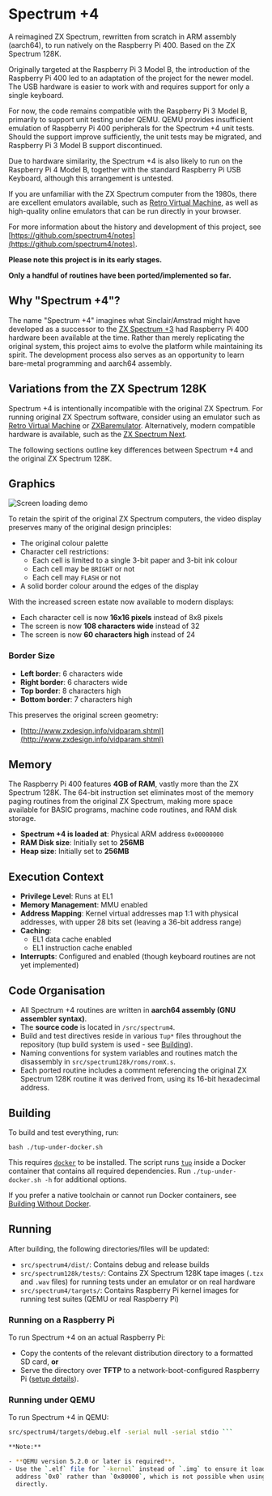 <!--
This file is part of the Spectrum +4 Project.
Licencing information can be found in the LICENCE file
(C) 2021 Spectrum +4 Authors. All rights reserved.
-->

# Spectrum +4

A reimagined ZX Spectrum, rewritten from scratch in ARM assembly (aarch64), to
run natively on the Raspberry Pi 400. Based on the ZX Spectrum 128K.

Originally targeted at the Raspberry Pi 3 Model B, the introduction of the
Raspberry Pi 400 led to an adaptation of the project for the newer model. The
USB hardware is easier to work with and requires support for only a single
keyboard.

For now, the code remains compatible with the Raspberry Pi 3 Model B, primarily
to support unit testing under QEMU. QEMU provides insufficient emulation of
Raspberry Pi 400 peripherals for the Spectrum +4 unit tests. Should the
support improve sufficiently, the unit tests may be migrated, and Raspberry Pi
3 Model B support discontinued.

Due to hardware similarity, the Spectrum +4 is also likely to run on the
Raspberry Pi 4 Model B, together with the standard Raspberry Pi USB Keyboard,
although this arrangement is untested.

If you are unfamiliar with the ZX Spectrum computer from the 1980s, there are
excellent emulators available, such as [Retro Virtual
Machine](http://www.retrovirtualmachine.org/), as well as high-quality online
emulators that can be run directly in your browser.

For more information about the history and development of this project, see
[https://github.com/spectrum4/notes](https://github.com/spectrum4/notes).

**Please note this project is in its early stages.**

**Only a handful of routines have been ported/implemented so far.**

## Why "Spectrum +4"?

The name "Spectrum +4" imagines what Sinclair/Amstrad might have developed
as a successor to the [ZX Spectrum
+3](https://sinclair.wiki.zxnet.co.uk/wiki/ZX_Spectrum_%2B2A/2B,_%2B3/3B) had
Raspberry Pi 400 hardware been available at the time. Rather than merely
replicating the original system, this project aims to evolve the platform while
maintaining its spirit. The development process also serves as an opportunity
to learn bare-metal programming and aarch64 assembly.

## Variations from the ZX Spectrum 128K

Spectrum +4 is intentionally incompatible with the original ZX Spectrum. For
running original ZX Spectrum software, consider using an emulator such as
[Retro Virtual Machine](https://www.retrovirtualmachine.org/en/) or
[ZXBaremulator](http://zxmini.speccy.org/en/index.html). Alternatively, modern
compatible hardware is available, such as the [ZX Spectrum
Next](https://www.specnext.com/shop/).

The following sections outline key differences between Spectrum +4 and the
original ZX Spectrum 128K.

## Graphics

![Screen loading demo](animated.gif)

To retain the spirit of the original ZX Spectrum computers, the video display
preserves many of the original design principles:

- The original colour palette
- Character cell restrictions:
  - Each cell is limited to a single 3-bit paper and 3-bit ink colour
  - Each cell may be `BRIGHT` or not
  - Each cell may `FLASH` or not
- A solid border colour around the edges of the display

With the increased screen estate now available to modern displays:

- Each character cell is now **16x16 pixels** instead of 8x8 pixels
- The screen is now **108 characters wide** instead of 32
- The screen is now **60 characters high** instead of 24

### Border Size

- **Left border**: 6 characters wide
- **Right border**: 6 characters wide
- **Top border**: 8 characters high
- **Bottom border**: 7 characters high

This preserves the original screen geometry:

- [http://www.zxdesign.info/vidparam.shtml](http://www.zxdesign.info/vidparam.shtml)

## Memory

The Raspberry Pi 400 features **4GB of RAM**, vastly more than the ZX Spectrum
128K. The 64-bit instruction set eliminates most of the memory paging routines
from the original ZX Spectrum, making more space available for BASIC programs,
machine code routines, and RAM disk storage.

- **Spectrum +4 is loaded at**: Physical ARM address `0x00000000`
- **RAM Disk size**: Initially set to **256MB**
- **Heap size**: Initially set to **256MB**

## Execution Context

- **Privilege Level**: Runs at EL1
- **Memory Management**: MMU enabled
- **Address Mapping**: Kernel virtual addresses map 1:1 with physical
  addresses, with upper 28 bits set (leaving a 36-bit address range)
- **Caching**:
  - EL1 data cache enabled
  - EL1 instruction cache enabled
- **Interrupts**: Configured and enabled (though keyboard routines are not yet
  implemented)

## Code Organisation

- All Spectrum +4 routines are written in **aarch64 assembly (GNU assembler
  syntax)**.
- The **source code** is located in `/src/spectrum4`.
- Build and test directives reside in various `Tup*` files throughout the
  repository (tup build system is used - see [Building](#building)).
- Naming conventions for system variables and routines match the disassembly in
  `src/spectrum128k/roms/romX.s`.
- Each ported routine includes a comment referencing the original ZX Spectrum
  128K routine it was derived from, using its 16-bit hexadecimal address.

## Building

To build and test everything, run:

```bash ./tup-under-docker.sh ```

This requires [`docker`](https://www.docker.com/) to be installed. The script
runs [`tup`](http://gittup.org/tup/index.html) inside a Docker container that
contains all required dependencies. Run `./tup-under-docker.sh -h` for
additional options.

If you prefer a native toolchain or cannot run Docker containers, see [Building
Without Docker](dev-setup/README.md).

## Running

After building, the following directories/files will be updated:

- `src/spectrum4/dist/`: Contains debug and release builds
- `src/spectrum128k/tests/`: Contains ZX Spectrum 128K tape images (`.tzx` and
  `.wav` files) for running tests under an emulator or on real hardware
- `src/spectrum4/targets/`: Contains Raspberry Pi kernel images for running
  test suites (QEMU or real Raspberry Pi)

### Running on a Raspberry Pi

To run Spectrum +4 on an actual Raspberry Pi:

- Copy the contents of the relevant distribution directory to a formatted SD
  card, **or**
- Serve the directory over **TFTP** to a network-boot-configured Raspberry Pi
  ([setup details](https://github.com/spectrum4/notes#5-rpi-3b-bootloading)).

### Running under QEMU

To run Spectrum +4 in QEMU:

```bash qemu-system-aarch64 -full-screen -M raspi3b -kernel \
src/spectrum4/targets/debug.elf -serial null -serial stdio ```

**Note:**

- **QEMU version 5.2.0 or later is required**.
- Use the `.elf` file for `-kernel` instead of `.img` to ensure it loads at
  address `0x0` rather than `0x80000`, which is not possible when using `.img`
  directly.
